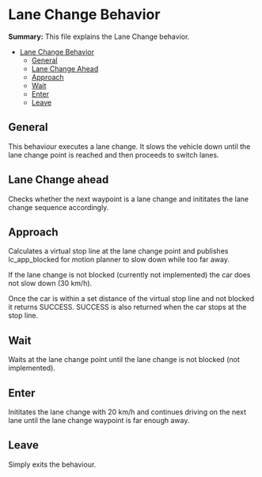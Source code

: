 # Lane Change Behavior

**Summary:** This file explains the Lane Change behavior.

- [Lane Change Behavior](#lanechange-behavior)
  - [General](#general)
  - [Lane Change Ahead](#lanechange-ahead)
  - [Approach](#approach)
  - [Wait](#wait)
  - [Enter](#enter)
  - [Leave](#leave)
 
## General

This behaviour executes a lane change. It slows the vehicle down until the lane change point is reached and then proceeds to switch lanes.

## Lane Change ahead

Checks whether the next waypoint is a lane change and inititates the lane change sequence accordingly.

## Approach

Calculates a virtual stop line at the lane change point and publishes lc_app_blocked for motion planner to slow down while too far away.

If the lane change is not blocked (currently not implemented) the car does not slow down (30 km/h).

Once the car is within a set distance of the virtual stop line and not blocked it returns SUCCESS. SUCCESS is also returned when the car stops at the stop line.

## Wait

Waits at the lane change point until the lane change is not blocked (not implemented).

## Enter

Inititates the lane change with 20 km/h and continues driving on the next lane until the lane change waypoint is far enough away.

## Leave

Simply exits the behaviour.
